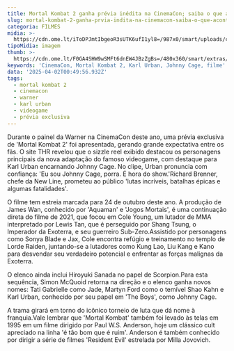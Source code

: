 ```yaml
---
title: Mortal Kombat 2 ganha prévia inédita na CinemaCon; saiba o que acontece
slug: mortal-kombat-2-ganha-prvia-indita-na-cinemacon-saiba-o-que-acontece
categoria: FILMES
midia: >-
  https://cdn.ome.lt/iToDPJmtIbgeoR3sUTK6ufI1yl8=/987x0/smart/uploads/conteudo/fotos/Design_sem_nome_14_y5B64kt.png
tipoMidia: imagem
thumb: >-
  https://cdn.ome.lt/F0GA4SHW9wSMFt6dnEW4JBzZgBs=/480x360/smart/extras/conteudos/omelete_THUMB_-_2025-03-17T121505.762_XPgHRpi.png
keywords: 'CinemaCon, Mortal Kombat 2, Karl Urban, Johnny Cage, filme'
data: '2025-04-02T00:49:56.932Z'
tags:
  - mortal kombat 2
  - cinemacon
  - warner
  - karl urban
  - videogame
  - prévia exclusiva
---
```


Durante o painel da Warner na CinemaCon deste ano, uma prévia exclusiva de 'Mortal Kombat 2' foi apresentada, gerando grande expectativa entre os fãs. O site THR revelou que o sizzle reel exibido destacou os personagens principais da nova adaptação do famoso videogame, com destaque para Karl Urban encarnando Johnny Cage. No clipe, Urban pronuncia com confiança: 'Eu sou Johnny Cage, porra. É hora do show.'Richard Brenner, chefe da New Line, prometeu ao público 'lutas incríveis, batalhas épicas e algumas fatalidades'. 

O filme tem estreia marcada para 24 de outubro deste ano. A produção de James Wan, conhecido por 'Aquaman' e 'Jogos Mortais', é uma continuação direta do filme de 2021, que focou em Cole Young, um lutador de MMA interpretado por Lewis Tan, que é perseguido por Shang Tsung, o Imperador da Exoterra, e seu guerreiro Sub-Zero.Assistido por personagens como Sonya Blade e Jax, Cole encontra refúgio e treinamento no templo de Lorde Raiden, juntando-se a lutadores como Kung Lao, Liu Kang e Kano para desvendar seu verdadeiro potencial e enfrentar as forças malignas da Exoterra. 

O elenco ainda inclui Hiroyuki Sanada no papel de Scorpion.Para esta sequência, Simon McQuoid retorna na direção e o elenco ganha novos nomes: Tati Gabrielle como Jade, Martyn Ford como o temível Shao Kahn e Karl Urban, conhecido por seu papel em 'The Boys', como Johnny Cage. 

A trama girará em torno do icônico torneio de luta que dá nome à franquia.Vale lembrar que 'Mortal Kombat' também foi levado às telas em 1995 em um filme dirigido por Paul W.S. Anderson, hoje um clássico cult apreciado na linha 'é tão bom que é ruim'. Anderson é também conhecido por dirigir a série de filmes 'Resident Evil' estrelada por Milla Jovovich.
